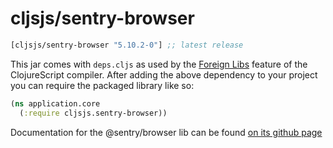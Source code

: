 # cljsjs/sentry-browser

[](dependency)
```clojure
[cljsjs/sentry-browser "5.10.2-0"] ;; latest release
```
[](/dependency)

This jar comes with `deps.cljs` as used by the [Foreign Libs][flibs] feature
of the ClojureScript compiler. After adding the above dependency to your project
you can require the packaged library like so:

```clojure
(ns application.core
  (:require cljsjs.sentry-browser))
```

Documentation for the @sentry/browser lib can be found [on its github page](https://github.com/getsentry/sentry-javascript)

[flibs]: https://clojurescript.org/reference/packaging-foreign-deps
